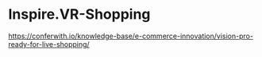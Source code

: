 # Inspire.VR-Shopping
https://conferwith.io/knowledge-base/e-commerce-innovation/vision-pro-ready-for-live-shopping/
